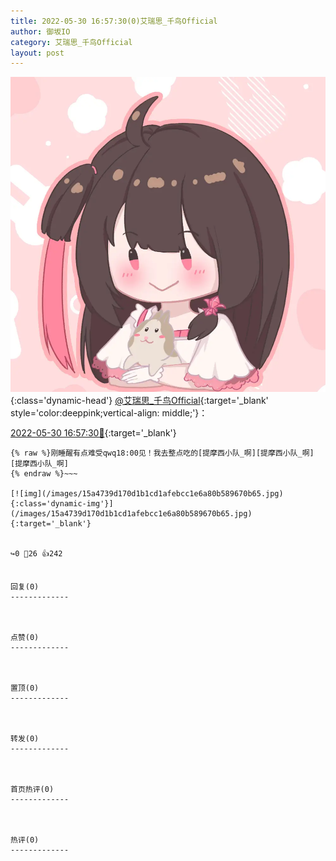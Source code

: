 ```yaml
---
title: 2022-05-30 16:57:30(0)艾瑞思_千鸟Official
author: 御坂IO
category: 艾瑞思_千鸟Official
layout: post
---
```


![img](/images/7e08840c56f251de28bdf766b647bd5fe9a5d50a.jpg){:class='dynamic-head'}
[@艾瑞思_千鸟Official](https://space.bilibili.com/1090010845/dynamic){:target='_blank' style='color:deeppink;vertical-align: middle;'}：

[2022-05-30 16:57:30🔗](https://t.bilibili.com/665989010624086025){:target='_blank'}

~~~
{% raw %}刚睡醒有点难受qwq18:00见！我去整点吃的[提摩西小队_啊][提摩西小队_啊][提摩西小队_啊]
{% endraw %}~~~

[![img](/images/15a4739d170d1b1cd1afebcc1e6a80b589670b65.jpg){:class='dynamic-img'}](/images/15a4739d170d1b1cd1afebcc1e6a80b589670b65.jpg){:target='_blank'}


↪️0 💬26 👍242


回复(0)
-------------



点赞(0)
-------------



置顶(0)
-------------



转发(0)
-------------



首页热评(0)
-------------



热评(0)
-------------



